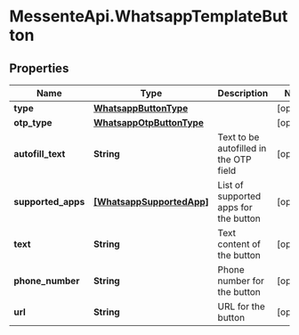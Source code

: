 # MessenteApi.WhatsappTemplateButton

## Properties
Name | Type | Description | Notes
------------ | ------------- | ------------- | -------------
**type** | [**WhatsappButtonType**](WhatsappButtonType.md) |  | [optional] 
**otp_type** | [**WhatsappOtpButtonType**](WhatsappOtpButtonType.md) |  | [optional] 
**autofill_text** | **String** | Text to be autofilled in the OTP field | [optional] 
**supported_apps** | [**[WhatsappSupportedApp]**](WhatsappSupportedApp.md) | List of supported apps for the button | [optional] 
**text** | **String** | Text content of the button | [optional] 
**phone_number** | **String** | Phone number for the button | [optional] 
**url** | **String** | URL for the button | [optional] 


